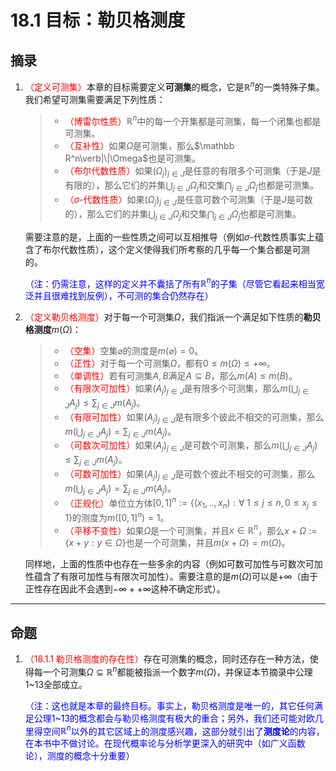 # 18.1 目标：勒贝格测度

## 摘录

1. <font color=red>（定义可测集）</font>本章的目标需要定义**可测集**的概念，它是$\mathbb R^n$的一类特殊子集。我们希望可测集需要满足下列性质：

   > * <font color=red>（博雷尔性质）</font>$\mathbb R^n$中的每一个开集都是可测集，每一个闭集也都是可测集。
   > * <font color=red>（互补性）</font>如果$\Omega$是可测集，那么$\mathbb R^n\verb|\|\Omega$也是可测集。
   > * <font color=red>（布尔代数性质）</font>如果$(\Omega_j)_{j\in J}$是任意的有限多个可测集（于是$J$是有限的），那么它们的并集$\displaystyle\bigcup_{j\in J}\Omega_j$和交集$\displaystyle\bigcap_{j\in J}\Omega_j$也都是可测集。
   > * <font color=red>（$\sigma$-代数性质）</font>如果$(\Omega_j)_{j\in J}$是任意可数个可测集（于是$J$是可数的），那么它们的并集$\displaystyle\bigcup_{j\in J}\Omega_j$和交集$\displaystyle\bigcap_{j\in J}\Omega_j$也都是可测集。

   需要注意的是，上面的一些性质之间可以互相推导（例如$\sigma$-代数性质事实上蕴含了布尔代数性质），这个定义使得我们所考察的几乎每一个集合都是可测的。

   <font color=blue>（注：仍需注意，这样的定义并不囊括了所有$\mathbb R^n$的子集（尽管它看起来相当宽泛并且很难找到反例），不可测的集合仍然存在）</font>

2. <font color=red>（定义勒贝格测度）</font>对于每一个可测集$\Omega$，我们指派一个满足如下性质的**勒贝格测度**$m(\Omega)$：

   > * <font color=red>（空集）</font>空集$\varnothing$的测度是$m(\varnothing)=0$。
   > * <font color=red>（正性）</font>对于每一个可测集$\Omega$，都有$0\leq m(\Omega)\leq+\infty$。
   > * <font color=red>（单调性）</font>若有可测集$A,B$满足$A\subseteq B$，那么$m(A)\leq m(B)$。
   > * <font color=red>（有限次可加性）</font>如果$(A_j)_{j\in J}$是有限多个可测集，那么$\displaystyle m\left(\bigcup_{j\in J}A_j\right)\leq\sum_{j\in J}m(A_j)$。
   > * <font color=red>（有限可加性）</font>如果$(A_j)_{j\in J}$是有限多个彼此不相交的可测集，那么$\displaystyle m\left(\bigcup_{j\in J}A_j\right)=\sum_{j\in J}m(A_j)$。
   > * <font color=red>（可数次可加性）</font>如果$(A_j)_{j\in J}$是可数个可测集，那么$\displaystyle m\left(\bigcup_{j\in J}A_j\right)\leq\sum_{j\in J}m(A_j)$。
   > * <font color=red>（可数可加性）</font>如果$(A_j)_{j\in J}$是可数个彼此不相交的可测集，那么$\displaystyle m\left(\bigcup_{j\in J}A_j\right)=\sum_{j\in J}m(A_j)$。
   > * <font color=red>（正规化）</font>单位立方体$[0,1]^n:=\{(x_1,..,x_n):\forall\;1\leq j\leq n,0\leq x_j\leq 1\}$的测度为$m([0,1]^n)=1$。
   > * <font color=red>（平移不变性）</font>如果$\Omega$是一个可测集，并且$x\in\mathbb R^n$，那么$x+\Omega:=\{x+y:y\in\Omega\}$也是一个可测集，并且$m(x+\Omega)=m(\Omega)$。
   
   同样地，上面的性质中也存在一些多余的内容（例如可数可加性与可数次可加性蕴含了有限可加性与有限次可加性）。需要注意的是$m(\Omega)$可以是$+\infty$（由于正性存在因此不会遇到$-\infty++\infty$这种不确定形式）。

---

## 命题

1. <font color=red>（18.1.1 勒贝格测度的存在性）</font>存在可测集的概念，同时还存在一种方法，使得每一个可测集$\Omega\subseteq\mathbb R^n$都能被指派一个数字$m(\Omega)$，并保证本节摘录中公理1~13全部成立。

   <font color=blue>（注：这也就是本章的最终目标。事实上，勒贝格测度是唯一的，其它任何满足公理1~13的概念都会与勒贝格测度有极大的重合；另外，我们还可能对欧几里得空间$\mathbb R^n$以外的其它区域上的测度感兴趣，这部分就引出了**测度论**的内容，在本书中不做讨论。在现代概率论与分析学更深入的研究中（如广义函数论），测度的概念十分重要）</font>